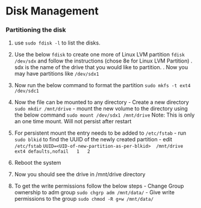 # Disk Management
 
### Partitioning the disk

1. use `sudo fdisk -l` to list the disks.
2. Use the below `fdisk` to create one more of Linux LVM partition
     `fdisk /dev/sdx`
     and follow the instructions (chose 8e for Linux LVM Partition)
     . sdx is the name of the drive that you would like to partition.
     . Now you may have partitions like `/dev/sdx1` 
3. Now run the below command to format the partition
    	`sudo mkfs -t ext4 /dev/sdc1`
4. Now the file can be mounted to any directory
    	- Create a new directory `sudo mkdir /mnt/drive`
    	- mount the new volume to the directory using the below command
    	  `sudo mount /dev/sdx1 /mnt/drive`
    	  Note: This is only an one time mount. Will not persist after restart
5. For persistent mount the entry needs to be added to `/etc/fstab`
    	- run `sudo blkid` to find the UUID of the newly created partition
    	- edit `/etc/fstab`
    	`UUID=<UID-of-new-partition-as-per-blkid>  /mnt/drive   ext4 defaults,nofail   1   2`
6. Reboot the system

7. Now you should see the drive in /mnt/drive directory

8. To get the write permissions follow the below steps
    	- Change Group ownership to adm group
    		`sudo chgrp adm /mnt/data/`
    	- Give write permissions to the group
    		`sudo chmod -R g+w /mnt/data/`



